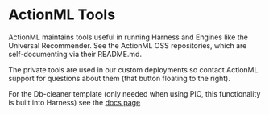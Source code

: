 # ActionML Tools

ActionML maintains tools useful in running Harness and Engines like the Universal Recommender. See the ActionML OSS repositories, which are self-documenting via their README.md.

The private tools are used in our custom deployments so contact ActionML support for questions about them (that button floating to the right).

For the Db-cleaner template (only needed when using PIO, this functionality is built into Harness) see the [docs page](/docs/db_cleaner_template)

